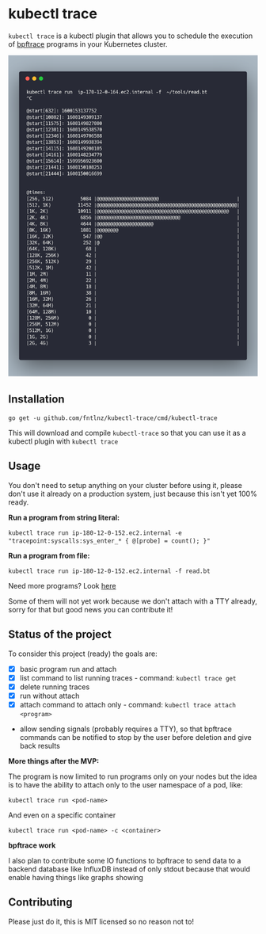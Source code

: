 # kubectl trace

`kubectl trace` is a kubectl plugin that allows you to schedule the execution
of [bpftrace](https://github.com/iovisor/bpftrace) programs in your Kubernetes cluster.

![Screenshot showing the read.bt program for kubectl-trace](docs/img/intro.png)

## Installation

```
go get -u github.com/fntlnz/kubectl-trace/cmd/kubectl-trace
```

This will download and compile `kubectl-trace` so that you can use it as a kubectl plugin with `kubectl trace`

## Usage

You don't need to setup anything on your cluster before using it, please don't use it already
on a production system, just because this isn't yet 100% ready.

**Run a program from string literal:**

```
kubectl trace run ip-180-12-0-152.ec2.internal -e "tracepoint:syscalls:sys_enter_* { @[probe] = count(); }"
```


**Run a program from file:**

```
kubectl trace run ip-180-12-0-152.ec2.internal -f read.bt
```

Need more programs? Look [here](https://github.com/iovisor/bpftrace/tree/master/tools)

Some of them will not yet work because we don't attach with a TTY already, sorry for that but good news you can contribute it!

## Status of the project

To consider this project (ready) the goals are:

- [x] basic program run and attach
- [x] list command to list running traces - command: `kubectl trace get`
- [x] delete running traces
- [x] run without attach
- [x] attach command to attach only - command: `kubectl trace attach <program>`
- allow sending signals (probably requires a TTY), so that bpftrace commands can be notified to stop by the user before deletion and give back results


**More things after the MVP:**

The program is now limited to run programs only on your nodes but the idea is to have the ability to attach only to the user namespace of a pod, like:

```
kubectl trace run <pod-name>
```

And even on a specific container

```
kubectl trace run <pod-name> -c <container>
```

**bpftrace work**

I also plan to contribute some IO functions to bpftrace to send data to a backend database like InfluxDB instead of only stdout
because that would enable having things like graphs showing 

## Contributing

Please just do it, this is MIT licensed so no reason not to!
